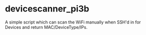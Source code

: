 # devicescanner_pi3b
A simple script which can scan the WiFi manually when SSH'd in for Devices and return MAC/DeviceType/IPs.
